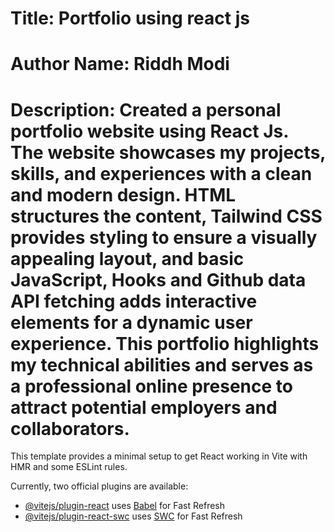 # Title: Portfolio using react js
# Author Name: Riddh Modi
# Description: Created a personal portfolio website using React Js. The website showcases my projects, skills, and experiences with a clean and modern design. HTML structures the content, Tailwind CSS provides styling to ensure a visually appealing layout, and basic JavaScript, Hooks and Github data API fetching adds interactive elements for a dynamic user experience. This portfolio highlights my technical abilities and serves as a professional online presence to attract potential employers and collaborators.

This template provides a minimal setup to get React working in Vite with HMR and some ESLint rules.

Currently, two official plugins are available:

- [@vitejs/plugin-react](https://github.com/vitejs/vite-plugin-react/blob/main/packages/plugin-react/README.md) uses [Babel](https://babeljs.io/) for Fast Refresh
- [@vitejs/plugin-react-swc](https://github.com/vitejs/vite-plugin-react-swc) uses [SWC](https://swc.rs/) for Fast Refresh
